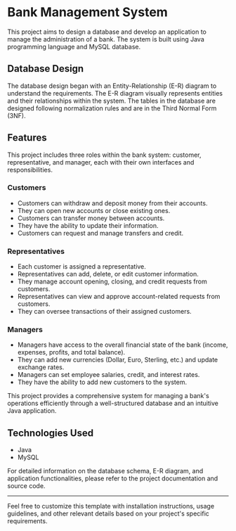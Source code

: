 # Bank Management System

This project aims to design a database and develop an application to manage the administration of a bank. The system is built using Java programming language and MySQL database.

## Database Design

The database design began with an Entity-Relationship (E-R) diagram to understand the requirements. The E-R diagram visually represents entities and their relationships within the system. The tables in the database are designed following normalization rules and are in the Third Normal Form (3NF).

## Features

This project includes three roles within the bank system: customer, representative, and manager, each with their own interfaces and responsibilities.

### Customers
- Customers can withdraw and deposit money from their accounts.
- They can open new accounts or close existing ones.
- Customers can transfer money between accounts.
- They have the ability to update their information.
- Customers can request and manage transfers and credit.

### Representatives
- Each customer is assigned a representative.
- Representatives can add, delete, or edit customer information.
- They manage account opening, closing, and credit requests from customers.
- Representatives can view and approve account-related requests from customers.
- They can oversee transactions of their assigned customers.

### Managers
- Managers have access to the overall financial state of the bank (income, expenses, profits, and total balance).
- They can add new currencies (Dollar, Euro, Sterling, etc.) and update exchange rates.
- Managers can set employee salaries, credit, and interest rates.
- They have the ability to add new customers to the system.

This project provides a comprehensive system for managing a bank's operations efficiently through a well-structured database and an intuitive Java application.

## Technologies Used
- Java
- MySQL

For detailed information on the database schema, E-R diagram, and application functionalities, please refer to the project documentation and source code.

---

Feel free to customize this template with installation instructions, usage guidelines, and other relevant details based on your project's specific requirements.
